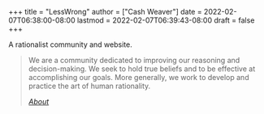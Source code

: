 +++
title = "LessWrong"
author = ["Cash Weaver"]
date = 2022-02-07T06:38:00-08:00
lastmod = 2022-02-07T06:39:43-08:00
draft = false
+++

A rationalist community and website.

> We are a community dedicated to improving our reasoning and decision-making. We seek to hold true beliefs and to be effective at accomplishing our goals. More generally, we work to develop and practice the art of human rationality.
>
> _[About](https://www.lesswrong.com/about)_
